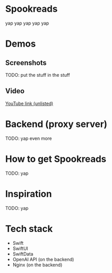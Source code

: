 # Spookreads
yap yap yap yap yap

# Demos
## Screenshots
TODO: put the stuff in the stuff
## Video
[YouTube link (unlisted)](https://example.com)

# Backend (proxy server)
TODO: yap even more

# How to get Spookreads
TODO: yap

# Inspiration
TODO: yap

# Tech stack
- Swift
- SwiftUI
- SwiftData
- OpenAI API (on the backend)
- Nginx (on the backend)
